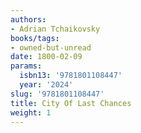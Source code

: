 ```yaml
---
authors:
- Adrian Tchaikovsky
books/tags:
- owned-but-unread
date: 1800-02-09
params:
  isbn13: '9781801108447'
  year: '2024'
slug: '9781801108447'
title: City Of Last Chances
weight: 1
---
```


<!--more-->